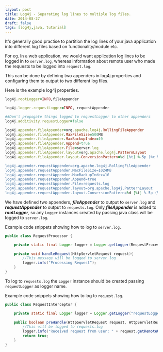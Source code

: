 ```yaml
---
layout: post
title: Log4j - Separating log lines to multiple log files.
date: 2014-08-27
draft: false
tags: [log4j,java, tutorial]
---
```


It's generally good practise to partition the log lines of your java application into different log files based on functionality/module etc. 

For eg. In a web application, we would want application log lines to be logged in to `server.log`,  whereas information about remote user who made the requests to be logged into `request.log`.

This can be done by defining two appenders in log4j properties and configuring them to output to two different log files. 

Here is the example log4j properties.

```ruby
log4j.rootLogger=INFO,fileAppender

log4j.logger.requestLogger=INFO, requestAppender

##Don't propogate things logged to requestLogger to other appenders
log4j.additivity.requestLogger=false

log4j.appender.fileAppender=org.apache.log4j.RollingFileAppender
log4j.appender.fileAppender.MaxFileSize=500MB
log4j.appender.fileAppender.MaxBackupIndex=10
log4j.appender.fileAppender.Append=true
log4j.appender.fileAppender.File=server.log
log4j.appender.fileAppender.layout=org.apache.log4j.PatternLayout
log4j.appender.fileAppender.layout.ConversionPattern=%d [%t] %-5p (%c %M:%L) %x - %m%n

log4j.appender.requestAppender=org.apache.log4j.RollingFileAppender
log4j.appender.requestAppender.MaxFileSize=1024MB
log4j.appender.requestAppender.MaxBackupIndex=10
log4j.appender.requestAppender.Append=true
log4j.appender.requestAppender.File=requests.log
log4j.appender.requestAppender.layout=org.apache.log4j.PatternLayout
log4j.appender.requestAppender.layout.ConversionPattern=%d [%t] %-5p (%C %M:%L) %x - %m%n
```

We have defined two appenders, ***fileAppender*** to output to `server.log` and ***requestAppender*** to output to `requests.log`. 
Only ***fileAppender*** is added to ***rootLogger***, so any `Logger` instances created by passing java class will be logged to `server.log`.

Example code snippets showing how to log to `server.log`.

```java
public class RequestProcessor {

    private static final Logger logger = Logger.getLogger(RequestProcessor.class);
    
    private void handleRequest(HttpServletRequest request){
        //This message will be logged to server.log
        logger.info("Processing Request");
    }
}
```

To log to `requests.log` the `Logger` instance should be created passing `requestLogger` as logger name.

Example code snippets showing how to log to `request.log`.

```java
public class RequestInterceptor {

    private static final Logger logger = Logger.getLogger("requestLogger"); //Should match name of logger 
    
    public boolean preHandle(HttpServletRequest request, HttpServletResponse response, Object handler) throws Exception {
        //This will be logged to requests.log
        logger.info("Received request from user: " + request.getRemoteUser());
        return true;
    }
}
```


 
